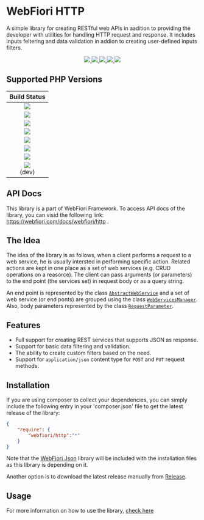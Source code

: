 # WebFiori HTTP
A simple library for creating RESTful web APIs in aadition to providing the developer with utilities for handling HTTP request and response. 
It includes inputs feltering and data validation in addion to creating user-defined inputs filters.

<p align="center">
  <a href="https://github.com/WebFiori/http/actions">
    <img src="https://github.com/WebFiori/http/workflows/Build%20PHP%207,8/badge.svg?branch=master">
  </a>
  <a href="https://codecov.io/gh/WebFiori/http">
    <img src="https://codecov.io/gh/WebFiori/http/branch/master/graph/badge.svg" />
  </a>
  <a href="https://sonarcloud.io/dashboard?id=WebFiori_http">
      <img src="https://sonarcloud.io/api/project_badges/measure?project=WebFiori_http&metric=alert_status" />
  </a>
  <a href="https://github.com/WebFiori/restEasy/releases">
      <img src="https://img.shields.io/github/release/WebFiori/http.svg?label=latest" />
  </a>
  <a href="https://packagist.org/packages/webfiori/http">
      <img src="https://img.shields.io/packagist/dt/webfiori/http?color=light-green">
  </a>
</p>

## Supported PHP Versions
| Build Status |
|:-----------:|
|<a target="_blank" href="https://github.com/WebFiori/http/actions/workflows/php70.yml"><img src="https://github.com/WebFiori/http/workflows/Build%20PHP%207.0/badge.svg?branch=master"></a>|
|<a target="_blank" href="https://github.com/WebFiori/http/actions/workflows/php71.yml"><img src="https://github.com/WebFiori/http/workflows/Build%20PHP%207.1/badge.svg?branch=master"></a>|
|<a target="_blank" href="https://github.com/WebFiori/http/actions/workflows/php72.yml"><img src="https://github.com/WebFiori/http/workflows/Build%20PHP%207.2/badge.svg?branch=master"></a>|
|<a target="_blank" href="https://github.com/WebFiori/http/actions/workflows/php73.yml"><img src="https://github.com/WebFiori/http/workflows/Build%20PHP%207.3/badge.svg?branch=master"></a>|
|<a target="_blank" href="https://github.com/WebFiori/http/actions/workflows/php74.yml"><img src="https://github.com/WebFiori/http/workflows/Build%20PHP%207.4/badge.svg?branch=master"></a>|
|<a target="_blank" href="https://github.com/WebFiori/http/actions/workflows/php80.yml"><img src="https://github.com/WebFiori/http/workflows/Build%20PHP%208.0/badge.svg?branch=master"></a>|
|<a target="_blank" href="https://github.com/WebFiori/http/actions/workflows/php81.yml"><img src="https://github.com/WebFiori/http/workflows/Build%20PHP%208.1/badge.svg?branch=master"></a>|
|<a target="_blank" href="https://github.com/WebFiori/http/actions/workflows/php82.yml"><img src="https://github.com/WebFiori/http/workflows/Build%20PHP%208.2/badge.svg?branch=dev"></a><br>(dev)|

## API Docs
This library is a part of <a>WebFiori Framework</a>. To access API docs of the library, you can visid the following link: https://webfiori.com/docs/webfiori/http .

## The Idea
The idea of the library is as follows, when a client performs a request to a web service, he is usually intersted in performing specific action. Related actions are kept in one place as a set of web services (e.g. CRUD operations on a reasorce). The client can pass arguments (or parameters) to the end point (the services set) in request body or as a query string.

An end point is represented by the class [`AbstractWebService`](https://webfiori.com/docs/webfiori/http/AbstractWebService) and a set of web service (or end ponts) are grouped using the class [`WebServicesManager`](https://webfiori.com/docs/webfiori/http/WebServicesManager). Also, body parameters represented by the class [`RequestParameter`](https://webfiori.com/docs/webfiori/http/RequestParameter).

## Features
* Full support for creating REST services that supports JSON as response.
* Support for basic data filtering and validation.
* The ability to create custom filters based on the need.
* Support for `application/json` content type for `POST` and `PUT` request methods.

## Installation
If you are using composer to collect your dependencies, you can simply include the following entry in your 'composer.json' file to get the latest release of the library:

``` json
{
    "require": {
        "webfiori/http":"*"
    }
}
```
Note that the <a href="https://github.com/WebFiori/json">WebFiori Json</a> library will be included with the installation files as this library is depending on it. 

Another option is to download the latest release manually from <a href="https://github.com/WebFiori/http/releases">Release</a>.

## Usage
For more information on how to use the library, [check here](https://github.com/WebFiori/wf-docs/blob/master/web-services.md)
